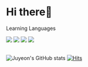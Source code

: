 ###  <h1>Hi there👋</h1> 
<p>Learning Languages</p>
<div>
  <img src="https://img.shields.io/badge/Java-007396?style=flat-square&logo=java&logoColor=white"> 
  <img src="https://img.shields.io/badge/C-007396?style=flat-square&logo=C&logoColor=white"> 
  <img src="https://img.shields.io/badge/HTML-007396?style=flat-square&logo=HTML&logoColor=white"> 
  <img src="https://img.shields.io/badge/CSS-007396?style=flat-square&logo=CSS&logoColor=white"> 
</div>

<br>

 
![Juyeon's GitHub stats](https://github-readme-stats.vercel.app/api?username=Juyeon&hide=contribs&count_private=true&show_icons=true)
[![Hits](https://hits.seeyoufarm.com/api/count/incr/badge.svg?url=https%3A%2F%2Fgithub.com%2Fcindy0817-web&count_bg=%23A0A09E&title_bg=%23A0A09E&icon=github.svg&icon_color=%23FFFFFF&title=hits&edge_flat=false)](https://hits.seeyoufarm.com)
 
